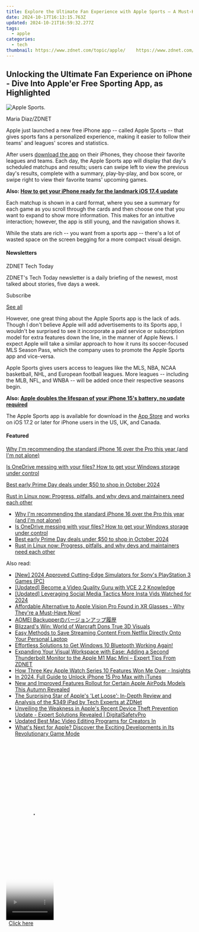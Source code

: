 ```yaml
---
title: Explore the Ultimate Fan Experience with Apple Sports – A Must-Have, No Cost iPhone Application
date: 2024-10-17T16:13:15.763Z
updated: 2024-10-21T16:59:32.277Z
tags:
  - apple
categories:
  - tech
thumbnail: https://www.zdnet.com/topic/apple/    https://www.zdnet.com/a/img/resize/84257bacfae873b90639996f40de94d0c86198d3/2024/02/21/cb8675ea-92f8-418e-95a6-d50dbe96ae41/apple-sports.jpg?width=170&height=96&fit=crop&auto=webp
---
```


## Unlocking the Ultimate Fan Experience on iPhone - Dive Into Apple'er Free Sporting App, as Highlighted

![Apple Sports.](https://www.zdnet.com/a/img/resize/1b2907d592e630cff64ce536c02bf104f2167cee/2024/02/21/cb8675ea-92f8-418e-95a6-d50dbe96ae41/apple-sports.jpg?auto=webp&width=1280)

Maria Diaz/ZDNET

Apple just launched a new free iPhone app -- called Apple Sports -- that gives sports fans a personalized experience, making it easier to follow their teams' and leagues' scores and statistics. 

After users [download the app](https://apps.apple.com/us/app/apple-sports/id6446788829) on their iPhones, they choose their favorite leagues and teams. Each day, the Apple Sports app will display that day's scheduled matchups and results; users can swipe left to view the previous day's results, complete with a summary, play-by-play, and box score, or swipe right to view their favorite teams' upcoming games. 

**Also: [How to get your iPhone ready for the landmark iOS 17.4 update](https://www.zdnet.com/article/how-to-get-your-iphone-ready-for-the-landmark-ios-17-4-update/)**

Each matchup is shown in a card format, where you see a summary for each game as you scroll through the cards and then choose one that you want to expand to show more information. This makes for an intuitive interaction; however, the app is still young, and the navigation shows it. 

While the stats are rich -- you want from a sports app -- there's a lot of wasted space on the screen begging for a more compact visual design.

#### Newsletters

ZDNET Tech Today

ZDNET's Tech Today newsletter is a daily briefing of the newest, most talked about stories, five days a week.

 Subscribe

[See all](https://www.zdnet.com/newsletters/)

However, one great thing about the Apple Sports app is the lack of ads. Though I don't believe Apple will add advertisements to its Sports app, I wouldn't be surprised to see it incorporate a paid service or subscription model for extra features down the line, in the manner of Apple News. I expect Apple will take a similar approach to how it runs its soccer-focused MLS Season Pass, which the company uses to promote the Apple Sports app and vice-versa. 

 Apple Sports gives users access to leagues like the MLS, NBA, NCAA basketball, NHL, and European football leagues. More leagues -- including the MLB, NFL, and WNBA -- will be added once their respective seasons begin. 

**Also: [Apple doubles the lifespan of your iPhone 15's battery, no update required](https://www.zdnet.com/article/apple-doubles-the-lifespan-of-your-iphone-15s-battery-no-update-required/)**

The Apple Sports app is available for download in the [App Store](https://apps.apple.com/us/app/apple-sports/id6446788829) and works on iOS 17.2 or later for iPhone users in the US, UK, and Canada. 

#### Featured

[Why I'm recommending the standard iPhone 16 over the Pro this year (and I'm not alone)](https://www.zdnet.com/article/why-im-recommending-the-standard-iphone-16-over-the-pro-this-year-and-im-not-alone/ "Why I'm recommending the standard iPhone 16 over the Pro this year (and I'm not alone)")

[Is OneDrive messing with your files? How to get your Windows storage under control](https://www.zdnet.com/article/is-onedrive-messing-with-your-files-how-to-get-your-windows-storage-under-control/ "Is OneDrive messing with your files? How to get your Windows storage under control")

[Best early Prime Day deals under $50 to shop in October 2024](https://www.zdnet.com/article/best-early-prime-day-deals-under-50/ "Best early Prime Day deals under $50 to shop in October 2024")

[Rust in Linux now: Progress, pitfalls, and why devs and maintainers need each other](https://www.zdnet.com/article/rust-in-linux-now-progress-pitfalls-and-why-devs-and-maintainers-need-each-other/ "Rust in Linux now: Progress, pitfalls, and why devs and maintainers need each other")

* [Why I'm recommending the standard iPhone 16 over the Pro this year (and I'm not alone)](https://www.zdnet.com/article/why-im-recommending-the-standard-iphone-16-over-the-pro-this-year-and-im-not-alone/ "Why I'm recommending the standard iPhone 16 over the Pro this year (and I'm not alone)")
* [Is OneDrive messing with your files? How to get your Windows storage under control](https://www.zdnet.com/article/is-onedrive-messing-with-your-files-how-to-get-your-windows-storage-under-control/ "Is OneDrive messing with your files? How to get your Windows storage under control")
* [Best early Prime Day deals under $50 to shop in October 2024](https://www.zdnet.com/article/best-early-prime-day-deals-under-50/ "Best early Prime Day deals under $50 to shop in October 2024")
* [Rust in Linux now: Progress, pitfalls, and why devs and maintainers need each other](https://www.zdnet.com/article/rust-in-linux-now-progress-pitfalls-and-why-devs-and-maintainers-need-each-other/ "Rust in Linux now: Progress, pitfalls, and why devs and maintainers need each other")

<ins class="adsbygoogle"
     style="display:block"
     data-ad-format="autorelaxed"
     data-ad-client="ca-pub-7571918770474297"
     data-ad-slot="1223367746"></ins>

<ins class="adsbygoogle"
     style="display:block"
     data-ad-client="ca-pub-7571918770474297"
     data-ad-slot="8358498916"
     data-ad-format="auto"
     data-full-width-responsive="true"></ins>

<span class="atpl-alsoreadstyle">Also read:</span>
<div><ul>
<li><a href="https://screen-mirroring-recording.techidaily.com/new-2024-approved-cutting-edge-simulators-for-sonys-playstation-3-games-pc/"><u>[New] 2024 Approved Cutting-Edge Simulators for Sony's PlayStation 3 Games (PC)</u></a></li>
<li><a href="https://fox-info.techidaily.com/updated-become-a-video-quality-guru-with-vce-22-knowledge/"><u>[Updated] Become a Video Quality Guru with VCE 2.2 Knowledge</u></a></li>
<li><a href="https://instagram-video-files.techidaily.com/updated-leveraging-social-media-tactics-more-insta-vids-watched-for-2024/"><u>[Updated] Leveraging Social Media Tactics More Insta Vids Watched for 2024</u></a></li>
<li><a href="https://tech-haven.techidaily.com/affordable-alternative-to-apple-vision-pro-found-in-xr-glasses-why-theyre-a-must-have-now/"><u>Affordable Alternative to Apple Vision Pro Found in XR Glasses - Why They're a Must-Have Now!</u></a></li>
<li><a href="https://win-docs.techidaily.com/1728473499285-aomei-backupper/"><u>AOMEI Backupperのバージョンアップ履歴</u></a></li>
<li><a href="https://common-error.techidaily.com/blizzards-win-world-of-warcraft-dons-true-3d-visuals/"><u>Blizzard's Win: World of Warcraft Dons True 3D Visuals</u></a></li>
<li><a href="https://technical-tips.techidaily.com/easy-methods-to-save-streaming-content-from-netflix-directly-onto-your-personal-laptop/"><u>Easy Methods to Save Streaming Content From Netflix Directly Onto Your Personal Laptop</u></a></li>
<li><a href="https://common-error.techidaily.com/1723201682709-effortless-solutions-to-get-windows-10-bluetooth-working-again/"><u>Effortless Solutions to Get Windows 10 Bluetooth Working Again!</u></a></li>
<li><a href="https://tech-haven.techidaily.com/expanding-your-visual-workspace-with-ease-adding-a-second-thunderbolt-monitor-to-the-apple-m1-mac-mini-expert-tips-from-zdnet/"><u>Expanding Your Visual Workspace with Ease: Adding a Second Thunderbolt Monitor to the Apple M1 Mac Mini – Expert Tips From ZDNET</u></a></li>
<li><a href="https://tech-haven.techidaily.com/1727783850179-how-three-key-apple-watch-series-10-features-won-me-over-insights/"><u>How Three Key Apple Watch Series 10 Features Won Me Over - Insights</u></a></li>
<li><a href="https://ios-unlock.techidaily.com/in-2024-full-guide-to-unlock-iphone-15-pro-max-with-itunes-by-drfone-ios/"><u>In 2024, Full Guide to Unlock iPhone 15 Pro Max with iTunes</u></a></li>
<li><a href="https://tech-haven.techidaily.com/new-and-improved-features-rollout-for-certain-apple-airpods-models-this-autumn-revealed/"><u>New and Improved Features Rollout for Certain Apple AirPods Models This Autumn Revealed</u></a></li>
<li><a href="https://tech-haven.techidaily.com/the-surprising-star-of-apples-let-loose-in-depth-review-and-analysis-of-the-349-ipad-by-tech-experts-at-zdnet/"><u>The Surprising Star of Apple's 'Let Loose': In-Depth Review and Analysis of the $349 iPad by Tech Experts at ZDNet</u></a></li>
<li><a href="https://tech-haven.techidaily.com/unveiling-the-weakness-in-apples-recent-device-theft-prevention-update-expert-solutions-revealed-digitalsafetypro/"><u>Unveiling the Weakness in Apple's Recent Device Theft Prevention Update - Expert Solutions Revealed | DigitalSafetyPro</u></a></li>
<li><a href="https://ai-vdieo-software.techidaily.com/updated-best-mac-video-editing-programs-for-creators-in/"><u>Updated Best Mac Video Editing Programs for Creators In</u></a></li>
<li><a href="https://tech-haven.techidaily.com/whats-next-for-apple-discover-the-exciting-developments-in-its-revolutionary-game-mode/"><u>What's Next for Apple? Discover the Exciting Developments in Its Revolutionary Game Mode</u></a></li>
</ul></div>

<!-- affiliate ads begin -->
<span id="1975503">
					<video width="128" height="480" style="cursor:pointer"
           poster="//a.impactradius-go.com/display-clicktoplayimage/1975503.png"
           onclick="if(!this.playClicked){this.play();this.setAttribute('controls',true);this.playClicked=true;}">
	   <source src="//a.impactradius-go.com/display-ad/22993-1975503">
	   <img src="//a.impactradius-go.com/display-clicktoplayimage/1975503.png" style="border: none; height: 100%; width: 100%; object-fit: contain">
	</video>
	<div style="width:80px;text-align:center"><a href="javascript:window.open(decodeURIComponent('https%3A%2F%2Fhomestyler.sjv.io%2Fc%2F5597632%2F1975503%2F22993'), '_blank');void(0);">Click here</a></div>
</span>
<img height="0" width="0" src="https://imp.pxf.io/i/5597632/1975503/22993" style="position:absolute;visibility:hidden;" border="0" />
<!-- affiliate ads end -->

